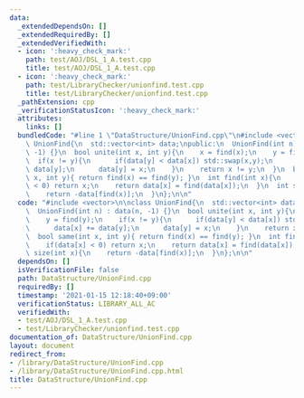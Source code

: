 ```yaml
---
data:
  _extendedDependsOn: []
  _extendedRequiredBy: []
  _extendedVerifiedWith:
  - icon: ':heavy_check_mark:'
    path: test/AOJ/DSL_1_A.test.cpp
    title: test/AOJ/DSL_1_A.test.cpp
  - icon: ':heavy_check_mark:'
    path: test/LibraryChecker/unionfind.test.cpp
    title: test/LibraryChecker/unionfind.test.cpp
  _pathExtension: cpp
  _verificationStatusIcon: ':heavy_check_mark:'
  attributes:
    links: []
  bundledCode: "#line 1 \"DataStructure/UnionFind.cpp\"\n#include <vector>\n\nclass\
    \ UnionFind{\n  std::vector<int> data;\npublic:\n  UnionFind(int n) : data(n,\
    \ -1) {}\n  bool unite(int x, int y){\n    x = find(x);\n    y = find(y);\n  \
    \  if(x != y){\n      if(data[y] < data[x]) std::swap(x,y);\n      data[x] +=\
    \ data[y];\n      data[y] = x;\n    }\n    return x != y;\n  }\n  bool same(int\
    \ x, int y){ return find(x) == find(y); }\n  int find(int x){\n    if(data[x]\
    \ < 0) return x;\n    return data[x] = find(data[x]);\n  }\n  int size(int x){\n\
    \    return -data[find(x)];\n  }\n};\n\n"
  code: "#include <vector>\n\nclass UnionFind{\n  std::vector<int> data;\npublic:\n\
    \  UnionFind(int n) : data(n, -1) {}\n  bool unite(int x, int y){\n    x = find(x);\n\
    \    y = find(y);\n    if(x != y){\n      if(data[y] < data[x]) std::swap(x,y);\n\
    \      data[x] += data[y];\n      data[y] = x;\n    }\n    return x != y;\n  }\n\
    \  bool same(int x, int y){ return find(x) == find(y); }\n  int find(int x){\n\
    \    if(data[x] < 0) return x;\n    return data[x] = find(data[x]);\n  }\n  int\
    \ size(int x){\n    return -data[find(x)];\n  }\n};\n\n"
  dependsOn: []
  isVerificationFile: false
  path: DataStructure/UnionFind.cpp
  requiredBy: []
  timestamp: '2021-01-15 12:18:40+09:00'
  verificationStatus: LIBRARY_ALL_AC
  verifiedWith:
  - test/AOJ/DSL_1_A.test.cpp
  - test/LibraryChecker/unionfind.test.cpp
documentation_of: DataStructure/UnionFind.cpp
layout: document
redirect_from:
- /library/DataStructure/UnionFind.cpp
- /library/DataStructure/UnionFind.cpp.html
title: DataStructure/UnionFind.cpp
---
```

